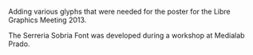 Adding various glyphs that were needed for the
poster for the Libre Graphics Meeting 2013.

The Serreria Sobria Font was developed during
a workshop at Medialab Prado.